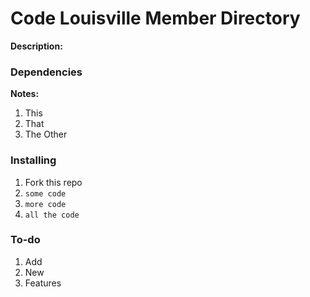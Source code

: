 # Code Louisville Member Directory

**Description:**


### Dependencies

**Notes:**

1. This
2. That
3. The Other

### Installing

1. Fork this repo
2. ``` some code ```
3. ``` more code ```
3. ``` all the code ```

### To-do

1. Add
2. New
3. Features